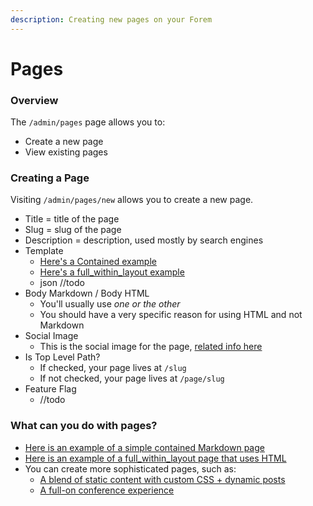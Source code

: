 ```yaml
---
description: Creating new pages on your Forem
---
```


# Pages

### Overview

The `/admin/pages` page allows you to:

* Create a new page
* View existing pages

### Creating a Page

Visiting `/admin/pages/new` allows you to create a new page.

* Title = title of the page
* Slug = slug of the page
* Description = description, used mostly by search engines
* Template
  * [Here's a Contained example](https://dev.to/about)
  * [Here's a full\_within\_layout example](https://dev.to/downloads)
  * json //todo
* Body Markdown / Body HTML
  * You'll usually use _one or the other_
  * You should have a very specific reason for using HTML and not Markdown
* Social Image
  * This is the social image for the page, [related info here](config/images.md#main-social-image)
* Is Top Level Path?
  * If checked, your page lives at `/slug`
  * If not checked, your page lives at `/page/slug`
* Feature Flag
  * //todo

### What can you do with pages?

* [Here is an example of a simple contained Markdown page](https://dev.to/about)
* [Here is an example of a full\_within\_layout page that uses HTML](https://dev.to/downloads)
* You can create more sophisticated pages, such as:
  * [A blend of static content with custom CSS + dynamic posts](https://dev.to/shecoded)
  * [A full-on conference experience](https://dev.to/codeland)

